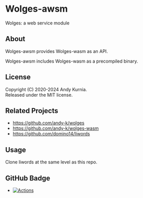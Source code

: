 # Wolges-awsm

Wolges: a web service module

## About

Wolges-awsm provides Wolges-wasm as an API.

Wolges-awsm includes Wolges-wasm as a precompiled binary.

## License

Copyright (C) 2020-2024 Andy Kurnia.\
Released under the MIT license.

## Related Projects

- https://github.com/andy-k/wolges
- https://github.com/andy-k/wolges-wasm
- https://github.com/domino14/liwords

## Usage

Clone liwords at the same level as this repo.

## GitHub Badge

- [![Actions](https://github.com/andy-k/wolges-awsm/actions/workflows/actions.yml/badge.svg)](https://github.com/andy-k/wolges-awsm/actions/workflows/actions.yml)
